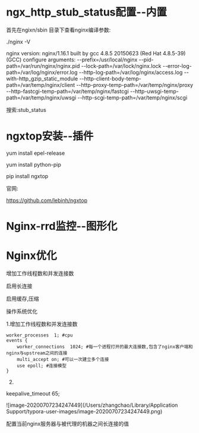 # ngx_http_stub_status配置--内置





首先在ngixn/sbin 目录下查看nginx编译参数:

./nginx -V

nginx version: nginx/1.16.1
built by gcc 4.8.5 20150623 (Red Hat 4.8.5-39) (GCC) 
configure arguments: --prefix=/usr/local/nginx --pid-path=/var/run/nginx/nginx.pid --lock-path=/var/lock/nginx.lock --error-log-path=/var/log/nginx/error.log --http-log-path=/var/log/nginx/access.log --with-http_gzip_static_module --http-client-body-temp-path=/var/temp/nginx/client --http-proxy-temp-path=/var/temp/nginx/proxy --http-fastcgi-temp-path=/var/temp/nginx/fastcgi --http-uwsgi-temp-path=/var/temp/nginx/uwsgi --http-scgi-temp-path=/var/temp/nginx/scgi



搜索:stub_status





# ngxtop安装--插件



 yum install epel-release

yum install python-pip

pip install ngxtop



官网:

https://github.com/lebinh/ngxtop



# Nginx-rrd监控--图形化





# Nginx优化

增加工作线程数和并发连接数

启用长连接

启用缓存,压缩

操作系统优化



1.增加工作线程数和并发连接数

```
worker_processes  1; #cpu 
events {
    worker_connections  1024; #每一个进程打开的最大连接数,包含了nginx客户端和nginx与upstream之间的连接
    multi_accept on; #可以一次建立多个连接
    use epoll; #连接模型
}

```

2.

 keepalive_timeout  65;

![image-20200707234247449](/Users/zhangchao/Library/Application Support/typora-user-images/image-20200707234247449.png)

配置当前nginx服务器与被代理的机器之间长连接的值